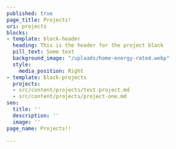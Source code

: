 ```yaml
---
published: true
page_title: Projects!
uri: projects
blocks:
- template: block-header
  heading: This is the header for the project block
  pill_text: Some text
  background_image: "/uploads/home-energy-rated.webp"
  style:
    media_position: Right
- template: block-projects
  projects:
  - src/content/projects/test-project.md
  - src/content/projects/project-one.md
seo:
  title: ''
  description: ''
  image: ''
page_name: Projects!!

---
```

